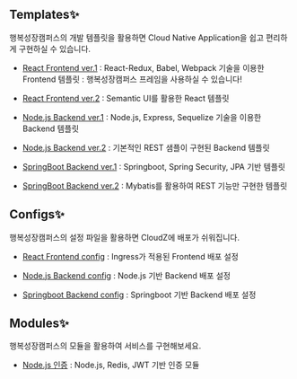 ## Templates:sparkles:
행복성장캠퍼스의 개발 템플릿을 활용하면 Cloud Native Application을 쉽고 편리하게 구현하실 수 있습니다.

- [React Frontend ver.1](https://github.com/hitechinfo/template_frontend_react_001)
 : React-Redux, Babel, Webpack 기술을 이용한 Frontend 템플릿
 : 행복성장캠퍼스 프레임을 사용하실 수 있습니다!
 
- [React Frontend ver.2](https://github.com/hitechinfo/template_frontend_react_002)
 : Semantic UI를 활용한 React 템플릿

- [Node.js Backend ver.1](https://github.com/hitechinfo/template_backend_node_001)
 : Node.js, Express, Sequelize 기술을 이용한 Backend 템플릿

- [Node.js Backend ver.2](https://github.com/hitechinfo/template_backend_node_002)
 : 기본적인 REST 샘플이 구현된 Backend 템플릿

- [SpringBoot Backend ver.1](https://github.com/hitechinfo/template_backend_springboot_001)
 : Springboot, Spring Security, JPA 기반 템플릿

- [SpringBoot Backend ver.2](https://github.com/hitechinfo/template_backend_springboot_002)
 : Mybatis를 활용하여 REST 기능만 구현한 템플릿
 
## Configs:sparkles:
행복성장캠퍼스의 설정 파일을 활용하면 CloudZ에 배포가 쉬워집니다.

- [React Frontend config](https://github.com/hitechinfo/config_frontend_react_001)
: Ingress가 적용된 Frontend 배포 설정

- [Node.js Backend config](https://github.com/hitechinfo/config_backend_node_001)
: Node.js 기반 Backend 배포 설정

- [Springboot Backend config](https://github.com/hitechinfo/config_backend_springboot_001)
: Springboot 기반 Backend 배포 설정


## Modules:sparkles:
행복성장캠퍼스의 모듈을 활용하여 서비스를 구현해보세요.

- [Node.js 인증](https://github.com/hitechinfo/module_auth_node_001)
 : Node.js, Redis, JWT 기반 인증 모듈
